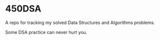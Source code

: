 # 450DSA
A repo for tracking my solved Data Structures and Algorithms problems. 

Some DSA practice can never hurt you. 
